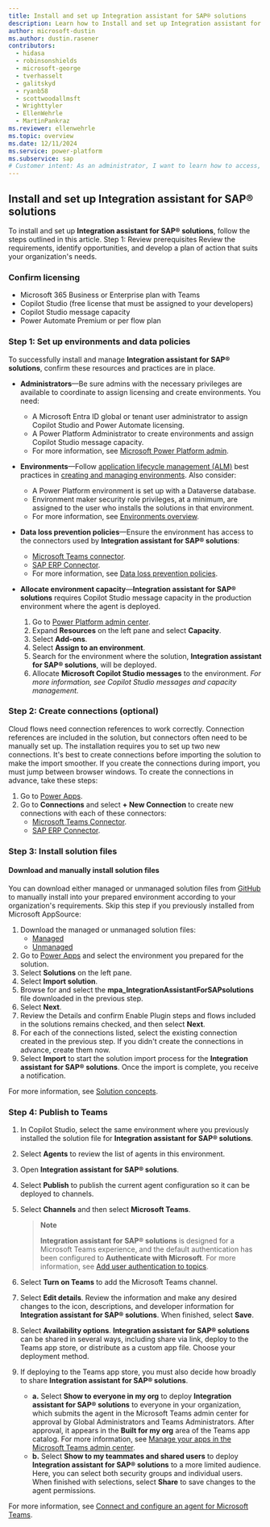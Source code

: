 ```yaml
---
title: Install and set up Integration assistant for SAP® solutions
description: Learn how to Install and set up Integration assistant for SAP® solutions.
author: microsoft-dustin
ms.author: dustin.rasener
contributors:
  - hidasa
  - robinsonshields
  - microsoft-george
  - tverhasselt
  - galitskyd
  - ryanb58
  - scottwoodallmsft
  - Wrighttyler
  - EllenWehrle
  - MartinPankraz
ms.reviewer: ellenwehrle
ms.topic: overview
ms.date: 12/11/2024
ms.service: power-platform
ms.subservice: sap
# Customer intent: As an administrator, I want to learn how to access, install, and set up the Integration assistant for SAP® solutions.
---
```


## Install and set up **Integration assistant for SAP® solutions**
To install and set up **Integration assistant for SAP® solutions**, follow the steps outlined in this article.
Step 1: Review prerequisites
Review the requirements, identify opportunities, and develop a plan of action that suits your organization's needs.

### Confirm licensing
-	Microsoft 365 Business or Enterprise plan with Teams
-	Copilot Studio (free license that must be assigned to your developers)
-	Copilot Studio message capacity
-	Power Automate Premium or per flow plan

### Step 1: Set up environments and data policies

To successfully install and manage **Integration assistant for SAP® solutions**, confirm these resources and practices are in place.
- **Administrators**—Be sure admins with the necessary privileges are available to coordinate to assign licensing and create environments. You need:
    - A Microsoft Entra ID global or tenant user administrator to assign Copilot Studio and Power Automate licensing.
    - A Power Platform Administrator to create environments and assign Copilot Studio message capacity.
    - For more information, see [Microsoft Power Platform admin](https://learn.microsoft.com/power-platform/admin).
- **Environments**—Follow [application lifecycle management (ALM)](https://learn.microsoft.com/power-platform/alm) best practices in [creating and managing environments](https://learn.microsoft.com/power-platform/admin/create-environment). Also consider:
    - A Power Platform environment is set up with a Dataverse database.
    - Environment maker security role privileges, at a minimum, are assigned to the user who installs the solutions in that environment.
    - For more information, see [Environments overview](https://learn.microsoft.com/power-platform/admin/environments-overview).
- **Data loss prevention policies**—Ensure the environment has access to the connectors used by **Integration assistant for SAP® solutions**:
    - [Microsoft Teams connector](https://learn.microsoft.com/connectors/teams/).
    - [SAP ERP Connector](https://learn.microsoft.com/connectors/saperp/).
    - For more information, see [Data loss prevention policies](https://learn.microsoft.com/power-platform/admin/wp-data-loss-prevention).
- **Allocate environment capacity**—**Integration assistant for SAP® solutions** requires Copilot Studio message capacity in the production environment where the agent is deployed.

    1.	Go to [Power Platform admin center](https://admin.powerplatform.microsoft.com/).
    2.	Expand **Resources** on the left pane and select **Capacity**.
    3.	Select **Add-ons**.
    4.	Select **Assign to an environment**.
    5.	Search for the environment where the solution, **Integration assistant for SAP® solutions**, will be deployed.
    6.	Allocate **Microsoft Copilot Studio messages** to the environment.
        _For more information, see Copilot Studio messages and capacity management._

### Step 2: Create connections (optional)
Cloud flows need connection references to work correctly. Connection references are included in the solution, but connectors often need to be manually set up.
The installation requires you to set up two new connections. It's best to create connections before importing the solution to make the import smoother. If you create the connections during import, you must jump between browser windows.
To create the connections in advance, take these steps:
1.	Go to [Power Apps](https://make.powerapps.com/).
2.	Go to **Connections** and select **+ New Connection** to create new connections with each of these connectors:
    - [Microsoft Teams Connector](https://learn.microsoft.com/connectors/teams/).
    - [SAP ERP Connector](https://learn.microsoft.com/en-us/connectors/saperp/).

### Step 3: Install solution files

#### Download and manually install solution files
You can download either managed or unmanaged solution files from [GitHub](https://aka.ms/agents/integration-assistant-for-sap/github) to manually install into your prepared environment according to your organization's requirements. Skip this step if you previously installed from Microsoft AppSource:
1.	Download the managed or unmanaged solution files:
    - [Managed](https://aka.ms/agents/integration-assistant-for-sap/managed)
    - [Unmanaged](https://aka.ms/agents/integration-assistant-for-sap/unmanaged)
2.	Go to [Power Apps](https://make.powerapps.com/) and select the environment you prepared for the solution.
3.	Select **Solutions** on the left pane.
4.	Select **Import solution**.
5.	Browse for and select the **mpa_IntegrationAssistantForSAPsolutions** file downloaded in the previous step.
6.	Select **Next**.
7.	Review the Details and confirm Enable Plugin steps and flows included in the solutions remains checked, and then select **Next**.
8.	For each of the connections listed, select the existing connection created in the previous step. If you didn't create the connections in advance, create them now.
9.	Select **Import** to start the solution import process for the **Integration assistant for SAP® solutions**. Once the import is complete, you receive a notification.

For more information, see [Solution concepts](https://learn.microsoft.com/en-us/power-platform/alm/solution-concepts-alm).

### Step 4: Publish to Teams
1.	In Copilot Studio, select the same environment where you previously installed the solution file for **Integration assistant for SAP® solutions**.
2.	Select **Agents** to review the list of agents in this environment.
3.	Open ****Integration assistant for SAP® solutions****.
4.	Select **Publish** to publish the current agent configuration so it can be deployed to channels.
5.	Select **Channels** and then select **Microsoft Teams**.

    
    > **Note**
    >
    > **Integration assistant for SAP® solutions** is designed for a Microsoft Teams experience, and the default authentication has been configured to **Authenticate with Microsoft**. For more information, see [Add user authentication to topics](https://learn.microsoft.com/microsoft-copilot-studio/advanced-end-user-authentication).
    

6.	Select **Turn on Teams** to add the Microsoft Teams channel.
7.	Select **Edit details**. Review the information and make any desired changes to the icon, descriptions, and developer information for **Integration assistant for SAP® solutions**. When finished, select **Save**.
8.	Select **Availability options**. **Integration assistant for SAP® solutions** can be shared in several ways, including share via link, deploy to the Teams app store, or distribute as a custom app file. Choose your deployment method.
9.	If deploying to the Teams app store, you must also decide how broadly to share **Integration assistant for SAP® solutions**.
    - **a.** Select **Show to everyone in my org** to deploy **Integration assistant for SAP® solutions** to everyone in your organization, which submits the agent in the Microsoft Teams admin center for approval by Global Administrators and Teams Administrators. After approval, it appears in the **Built for my org** area of the Teams app catalog. For more information, see [Manage your apps in the Microsoft Teams admin center](https://learn.microsoft.com/microsoftteams/manage-apps).
    - **b.** Select **Show to my teammates and shared users** to deploy **Integration assistant for SAP® solutions** to a more limited audience. Here, you can select both security groups and individual users. When finished with selections, select **Share** to save changes to the agent permissions.

For more information, see [Connect and configure an agent for Microsoft Teams](https://learn.microsoft.com/microsoft-copilot-studio/publication-add-bot-to-microsoft-teams).
